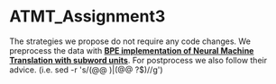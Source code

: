 # ATMT_Assignment3
The strategies we propose do not require any code changes. We preprocess the data with **[BPE implementation of Neural Machine Translation with subword units](https://github.com/gjwubyron/subword-nmt#best-practice-advice-for-byte-pair-encoding-in-nmt)**. For postprocess we also follow their advice. (i.e. sed -r 's/(@@ )|(@@ ?$)//g')

